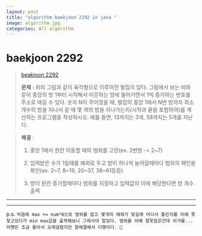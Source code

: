 ```yaml
---  
layout: post  
title: "algorithm baekjoon 2292 in java "  
image: algorithm.jpg  
categories: All algorithm  
---  
```


# baekjoon 2292  

> [beakjoon 2292](https://www.acmicpc.net/problem/2292)  
>   
> **문제** : 위의 그림과 같이 육각형으로 이루어진 벌집이 있다. 그림에서 보는 바와 같이 중앙의 방 1부터 시작해서 이웃하는 방에 돌아가면서 1씩 증가하는 번호를 주소로 매길 수 있다. 숫자 N이 주어졌을 때, 벌집의 중앙 1에서 N번 방까지 최소 개수의 방을 지나서 갈 때 몇 개의 방을 지나가는지(시작과 끝을 포함하여)를 계산하는 프로그램을 작성하시오. 예를 들면, 13까지는 3개, 58까지는 5개를 지난다.  

> **해결** :  
> 1. 중앙 1에서 한칸 이동할 때의 범위를 고민(ex. 2번방 -> 2~7)  
> 
> 2. 입력받은 수가 1일때를 예외로 두고 방이 하나씩 늘어갈때마다 범위의 패턴을 확인(ex. 2~7, 8~19, 20~37, 38~61등등)  
> 
> 3. 방이 한칸 증가할때마다 범위를 지정하고 입력값이 이에 해당한다면 방 개수 출력  

---  

<script src="https://gist.github.com/nnlog/66e619e869f4cd71c3b7a6419eb486c3.js"></script>  

---   

p.s. `처음에 max += num*6으로 범위를 잡고 몇개의 예제가 맞길래 어디서 틀린지를 아예 못찾고있다가 min max값을 출력해보니 그제서야 알았다. 범위를 아예 잘못잡은건데 이거를... 어쨋든 조금 돌아서 오래걸렸지만 잘해결해서 다행이다. 👏`